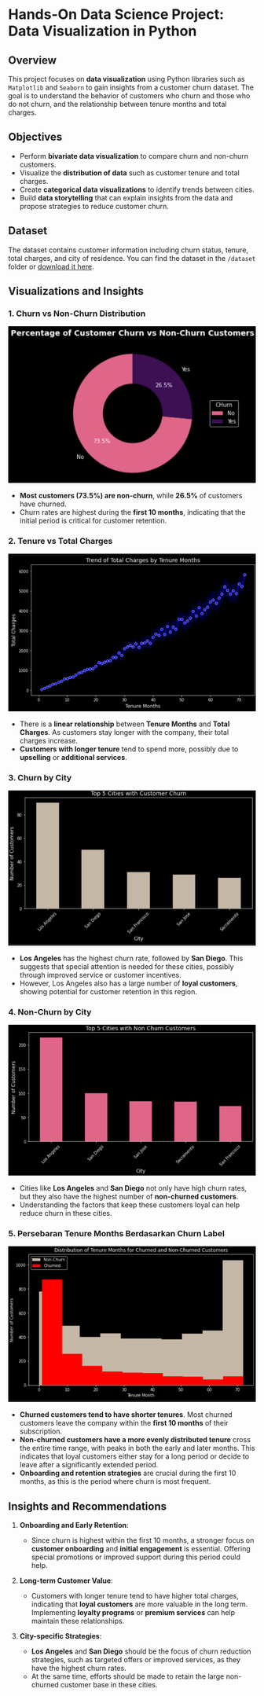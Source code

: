 # Hands-On Data Science Project: Data Visualization in Python

## Overview

This project focuses on **data visualization** using Python libraries such as `Matplotlib` and `Seaborn` to gain insights from a customer churn dataset. The goal is to understand the behavior of customers who churn and those who do not churn, and the relationship between tenure months and total charges.

## Objectives
- Perform **bivariate data visualization** to compare churn and non-churn customers.
- Visualize the **distribution of data** such as customer tenure and total charges.
- Create **categorical data visualizations** to identify trends between cities.
- Build **data storytelling** that can explain insights from the data and propose strategies to reduce customer churn.

## Dataset
The dataset contains customer information including churn status, tenure, total charges, and city of residence. You can find the dataset in the `/dataset` folder or [download it here](#).

## Visualizations and Insights

### 1. Churn vs Non-Churn Distribution
![Churn Distribution](./images/churn_distribution.png)

- **Most customers (73.5%) are non-churn**, while **26.5%** of customers have churned.
- Churn rates are highest during the **first 10 months**, indicating that the initial period is critical for customer retention.

### 2. Tenure vs Total Charges
![Tenure vs Charges](./images/tenure_vs_charges.png)

- There is a **linear relationship** between **Tenure Months** and **Total Charges**. As customers stay longer with the company, their total charges increase.
- **Customers with longer tenure** tend to spend more, possibly due to **upselling** or **additional services**.

### 3. Churn by City
![Churn by City](./images/churn_by_city.png)

- **Los Angeles** has the highest churn rate, followed by **San Diego**. This suggests that special attention is needed for these cities, possibly through improved service or customer incentives.
- However, Los Angeles also has a large number of **loyal customers**, showing potential for customer retention in this region.

### 4. Non-Churn by City
![Non-Churn by City](./images/non_churn_by_city.png)

- Cities like **Los Angeles** and **San Diego** not only have high churn rates, but they also have the highest number of **non-churned customers**. 
- Understanding the factors that keep these customers loyal can help reduce churn in these cities.

### 5. Persebaran Tenure Months Berdasarkan Churn Label
![Tenure Distribution](./images/tenure_distribution.png)

- **Churned customers tend to have shorter tenures**. Most churned customers leave the company within the **first 10 months** of their subscription.
- **Non-churned customers have a more evenly distributed tenure** cross the entire time range, with peaks in both the early and later months. This indicates that loyal customers either stay for a long period or decide to leave after a significantly extended period.
- **Onboarding and retention strategies** are crucial during the first 10 months, as this is the period where churn is most frequent.

## Insights and Recommendations

1. **Onboarding and Early Retention**:
    - Since churn is highest within the first 10 months, a stronger focus on **customer onboarding** and **initial engagement** is essential. Offering special promotions or improved support during this period could help.

2. **Long-term Customer Value**:
    - Customers with longer tenure tend to have higher total charges, indicating that **loyal customers** are more valuable in the long term. Implementing **loyalty programs** or **premium services** can help maintain these relationships.

3. **City-specific Strategies**:
    - **Los Angeles** and **San Diego** should be the focus of churn reduction strategies, such as targeted offers or improved services, as they have the highest churn rates.
    - At the same time, efforts should be made to retain the large non-churned customer base in these cities.
